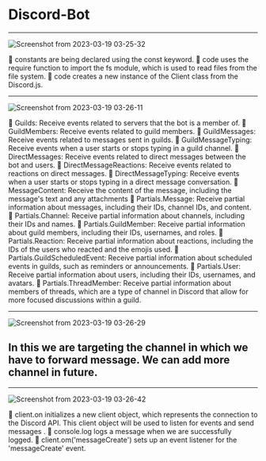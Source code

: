 # Discord-Bot

---

![Screenshot from 2023-03-19 03-25-32](https://user-images.githubusercontent.com/108119109/226142563-dbb09c8f-5e2c-4e98-8eae-efeb57b0815b.png)

📌 constants are being declared using the const keyword.
📌 code uses the require function to import the fs module, which is used to read files from the file system.
📌 code creates a new instance of the Client class from the Discord.js.

---

![Screenshot from 2023-03-19 03-26-11](https://user-images.githubusercontent.com/108119109/226142747-0dabf4d8-68b5-4c6e-b60d-4fbfe8c4fbd1.png)

📌 Guilds: Receive events related to servers that the bot is a member of.
📌 GuildMembers: Receive events related to guild members.
📌 GuildMessages: Receive events related to messages sent in guilds.
📌 GuildMessageTyping: Receive events when a user starts or stops typing in a guild channel.
📌 DirectMessages: Receive events related to direct messages between the bot and users.
📌 DirectMessageReactions: Receive events related to reactions on direct messages.
📌 DirectMessageTyping: Receive events when a user starts or stops typing in a direct message conversation.
📌 MessageContent: Receive the content of the message, including the message's text and any attachments
📌 Partials.Message: Receive partial information about messages, including their IDs, channel IDs, and content.
📌 Partials.Channel: Receive partial information about channels, including their IDs and names.
📌 Partials.GuildMember: Receive partial information about guild members, including their IDs, usernames, and roles.
📌 Partials.Reaction: Receive partial information about reactions, including the IDs of the users who reacted and the emojis used.
📌 Partials.GuildScheduledEvent: Receive partial information about scheduled events in guilds, such as reminders or announcements.
📌 Partials.User: Receive partial information about users, including their IDs, usernames, and avatars.
📌 Partials.ThreadMember: Receive partial information about members of threads, which are a type of channel in Discord that allow for more focused discussions within a guild.

---

![Screenshot from 2023-03-19 03-26-29](https://user-images.githubusercontent.com/108119109/226142958-ea5ef1e3-2a85-40dc-ae6b-eebdec62fe0b.png)

## In this we are targeting the channel in which we have to forward message. We can add more channel in future.

---

![Screenshot from 2023-03-19 03-26-42](https://user-images.githubusercontent.com/108119109/226143022-47e7b3d6-bed7-4133-ad67-f5c6278462a6.png)

📌 client.on initializes a new client object, which represents the connection to the Discord API. This client object will be used to listen for events and send messages .
📌 console.log logs a message when we are successfully logged.
📌 client.om('messageCreate') sets up an event listener for the 'messageCreate' event.








